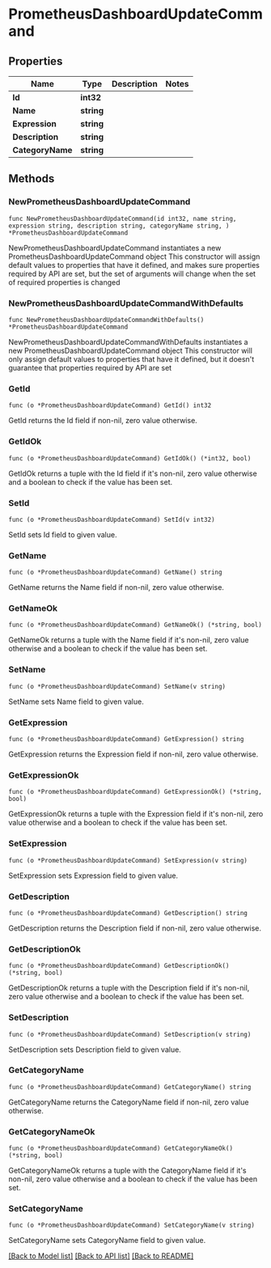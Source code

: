 # PrometheusDashboardUpdateCommand

## Properties

Name | Type | Description | Notes
------------ | ------------- | ------------- | -------------
**Id** | **int32** |  | 
**Name** | **string** |  | 
**Expression** | **string** |  | 
**Description** | **string** |  | 
**CategoryName** | **string** |  | 

## Methods

### NewPrometheusDashboardUpdateCommand

`func NewPrometheusDashboardUpdateCommand(id int32, name string, expression string, description string, categoryName string, ) *PrometheusDashboardUpdateCommand`

NewPrometheusDashboardUpdateCommand instantiates a new PrometheusDashboardUpdateCommand object
This constructor will assign default values to properties that have it defined,
and makes sure properties required by API are set, but the set of arguments
will change when the set of required properties is changed

### NewPrometheusDashboardUpdateCommandWithDefaults

`func NewPrometheusDashboardUpdateCommandWithDefaults() *PrometheusDashboardUpdateCommand`

NewPrometheusDashboardUpdateCommandWithDefaults instantiates a new PrometheusDashboardUpdateCommand object
This constructor will only assign default values to properties that have it defined,
but it doesn't guarantee that properties required by API are set

### GetId

`func (o *PrometheusDashboardUpdateCommand) GetId() int32`

GetId returns the Id field if non-nil, zero value otherwise.

### GetIdOk

`func (o *PrometheusDashboardUpdateCommand) GetIdOk() (*int32, bool)`

GetIdOk returns a tuple with the Id field if it's non-nil, zero value otherwise
and a boolean to check if the value has been set.

### SetId

`func (o *PrometheusDashboardUpdateCommand) SetId(v int32)`

SetId sets Id field to given value.


### GetName

`func (o *PrometheusDashboardUpdateCommand) GetName() string`

GetName returns the Name field if non-nil, zero value otherwise.

### GetNameOk

`func (o *PrometheusDashboardUpdateCommand) GetNameOk() (*string, bool)`

GetNameOk returns a tuple with the Name field if it's non-nil, zero value otherwise
and a boolean to check if the value has been set.

### SetName

`func (o *PrometheusDashboardUpdateCommand) SetName(v string)`

SetName sets Name field to given value.


### GetExpression

`func (o *PrometheusDashboardUpdateCommand) GetExpression() string`

GetExpression returns the Expression field if non-nil, zero value otherwise.

### GetExpressionOk

`func (o *PrometheusDashboardUpdateCommand) GetExpressionOk() (*string, bool)`

GetExpressionOk returns a tuple with the Expression field if it's non-nil, zero value otherwise
and a boolean to check if the value has been set.

### SetExpression

`func (o *PrometheusDashboardUpdateCommand) SetExpression(v string)`

SetExpression sets Expression field to given value.


### GetDescription

`func (o *PrometheusDashboardUpdateCommand) GetDescription() string`

GetDescription returns the Description field if non-nil, zero value otherwise.

### GetDescriptionOk

`func (o *PrometheusDashboardUpdateCommand) GetDescriptionOk() (*string, bool)`

GetDescriptionOk returns a tuple with the Description field if it's non-nil, zero value otherwise
and a boolean to check if the value has been set.

### SetDescription

`func (o *PrometheusDashboardUpdateCommand) SetDescription(v string)`

SetDescription sets Description field to given value.


### GetCategoryName

`func (o *PrometheusDashboardUpdateCommand) GetCategoryName() string`

GetCategoryName returns the CategoryName field if non-nil, zero value otherwise.

### GetCategoryNameOk

`func (o *PrometheusDashboardUpdateCommand) GetCategoryNameOk() (*string, bool)`

GetCategoryNameOk returns a tuple with the CategoryName field if it's non-nil, zero value otherwise
and a boolean to check if the value has been set.

### SetCategoryName

`func (o *PrometheusDashboardUpdateCommand) SetCategoryName(v string)`

SetCategoryName sets CategoryName field to given value.



[[Back to Model list]](../README.md#documentation-for-models) [[Back to API list]](../README.md#documentation-for-api-endpoints) [[Back to README]](../README.md)



